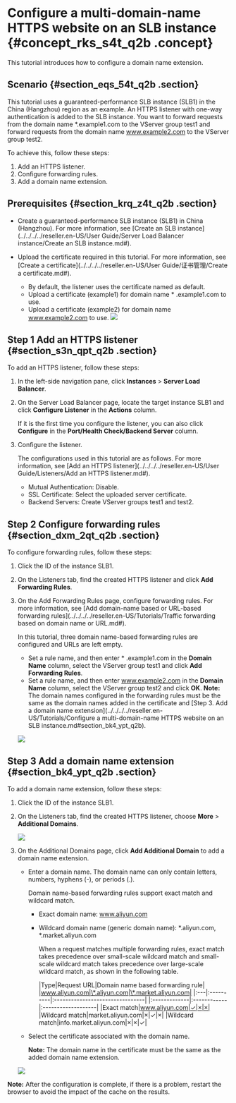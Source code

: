 # Configure a multi-domain-name HTTPS website on an SLB instance {#concept_rks_s4t_q2b .concept}

This tutorial introduces how to configure a domain name extension.

## Scenario {#section_eqs_54t_q2b .section}

This tutorial uses a guaranteed-performance SLB instance \(SLB1\) in the China \(Hangzhou\) region as an example. An HTTPS listener with one-way authentication is added to the SLB instance. You want to forward requests from the domain name \*.example1.com to the VServer group test1 and forward requests from the domain name www.example2.com to the VServer group test2.

To achieve this, follow these steps:

1.  Add an HTTPS listener.
2.  Configure forwarding rules.
3.  Add a domain name extension.

## Prerequisites {#section_krq_z4t_q2b .section}

-   Create a guaranteed-performance SLB instance \(SLB1\) in China \(Hangzhou\). For more information, see [Create an SLB instance](../../../../reseller.en-US/User Guide/Server Load Balancer instance/Create an SLB instance.md#).
-   Upload the certificate required in this tutorial. For more information, see [Create a certificate](../../../../reseller.en-US/User Guide/证书管理/Create a certificate.md#).

    -   By default, the listener uses the certificate named as default.
    -   Upload a certificate \(example1\) for domain name \* .example1.com to use.
    -   Upload a certificate \(example2\) for domain name www.example2.com to use.
    ![](http://static-aliyun-doc.oss-cn-hangzhou.aliyuncs.com/assets/img/17020/155905383545105_en-US.png)


## Step 1 Add an HTTPS listener {#section_s3n_qpt_q2b .section}

To add an HTTPS listener, follow these steps:

1.  In the left-side navigation pane, click **Instances** \> **Server Load Balancer**.
2.  On the Server Load Balancer page, locate the target instance SLB1 and click **Configure Listener** in the **Actions** column.

    If it is the first time you configure the listener, you can also click **Configure** in the **Port/Health Check/Backend Server** column.

3.  Configure the listener.

    The configurations used in this tutorial are as follows. For more information, see [Add an HTTPS listener](../../../../reseller.en-US/User Guide/Listeners/Add an HTTPS listener.md#).

    -   Mutual Authentication: Disable.
    -   SSL Certificate: Select the uploaded server certificate.
    -   Backend Servers: Create VServer groups test1 and test2.

## Step 2 Configure forwarding rules {#section_dxm_2qt_q2b .section}

To configure forwarding rules, follow these steps:

1.  Click the ID of the instance SLB1.
2.  On the Listeners tab, find the created HTTPS listener and click **Add Forwarding Rules**.
3.  On the Add Forwarding Rules page, configure forwarding rules. For more information, see [Add domain-name based or URL-based forwarding rules](../../../../reseller.en-US/Tutorials/Traffic forwarding based on domain name or URL.md#).

    In this tutorial, three domain name-based forwarding rules are configured and URLs are left empty.

    -   Set a rule name, and then enter \* .example1.com in the **Domain Name** column, select the VServer group test1 and click **Add Forwarding Rules**.
    -   Set a rule name, and then enter www.example2.com in the **Domain Name** column, select the VServer group test2 and click **OK**.
    **Note:** The domain names configured in the forwarding rules must be the same as the domain names added in the certificate and [Step 3. Add a domain name extension](../../../../reseller.en-US/Tutorials/Configure a multi-domain-name HTTPS website on an SLB instance.md#section_bk4_ypt_q2b).

    ![](http://static-aliyun-doc.oss-cn-hangzhou.aliyuncs.com/assets/img/17020/155905383511911_en-US.png)


## Step 3 Add a domain name extension {#section_bk4_ypt_q2b .section}

To add a domain name extension, follow these steps:

1.  Click the ID of the instance SLB1.
2.  On the Listeners tab, find the created HTTPS listener, choose **More** \> **Additional Domains**.

    ![](http://static-aliyun-doc.oss-cn-hangzhou.aliyuncs.com/assets/img/17020/155905383510044_en-US.png)

3.  On the Additional Domains page, click **Add Additional Domain** to add a domain name extension.

    -   Enter a domain name. The domain name can only contain letters, numbers, hyphens \(-\), or periods \(.\).

        Domain name-based forwarding rules support exact match and wildcard match.

        -   Exact domain name: www.aliyun.com
        -   Wildcard domain name \(generic domain name\): \*.aliyun.com, \*.market.aliyun.com

            When a request matches multiple forwarding rules, exact match takes precedence over small-scale wildcard match and small-scale wildcard match takes precedence over large-scale wildcard match, as shown in the following table.

            |Type|Request URL|Domain name based forwarding rule|
|www.aliyun.com|\*.aliyun.com|\*.market.aliyun.com|
            |:---|:----------|:--------------------------------|
            |:-------------|:------------|:-------------------|
            |Exact match|www.aliyun.com|✓|×|×|
            |Wildcard match|market.aliyun.com|×|✓|×|
            |Wildcard match|info.market.aliyun.com|×|×|✓|

    -   Select the certificate associated with the domain name.

        **Note:** The domain name in the certificate must be the same as the added domain name extension.

    ![](http://static-aliyun-doc.oss-cn-hangzhou.aliyuncs.com/assets/img/17020/155905383511910_en-US.png)


**Note:** After the configuration is complete, if there is a problem, restart the browser to avoid the impact of the cache on the results.

